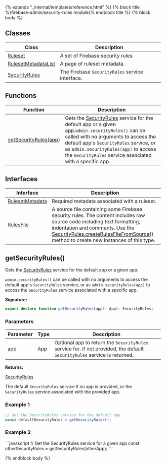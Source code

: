 {% extends "_internal/templates/reference.html" %}
{% block title %}firebase-admin/security-rules module{% endblock title %}
{% block body %}

## Classes

|  Class | Description |
|  --- | --- |
|  [Ruleset](./firebase-admin.security-rules.ruleset.md#ruleset_class) | A set of Firebase security rules. |
|  [RulesetMetadataList](./firebase-admin.security-rules.rulesetmetadatalist.md#rulesetmetadatalist_class) | A page of ruleset metadata. |
|  [SecurityRules](./firebase-admin.security-rules.securityrules.md#securityrules_class) | The Firebase <code>SecurityRules</code> service interface. |

## Functions

|  Function | Description |
|  --- | --- |
|  [getSecurityRules(app)](./firebase-admin.security-rules.md#getsecurityrules) | Gets the [SecurityRules](./firebase-admin.security-rules.securityrules.md#securityrules_class) service for the default app or a given app.<code>admin.securityRules()</code> can be called with no arguments to access the default app's <code>SecurityRules</code> service, or as <code>admin.securityRules(app)</code> to access the <code>SecurityRules</code> service associated with a specific app. |

## Interfaces

|  Interface | Description |
|  --- | --- |
|  [RulesetMetadata](./firebase-admin.security-rules.rulesetmetadata.md#rulesetmetadata_interface) | Required metadata associated with a ruleset. |
|  [RulesFile](./firebase-admin.security-rules.rulesfile.md#rulesfile_interface) | A source file containing some Firebase security rules. The content includes raw source code including text formatting, indentation and comments. Use the [SecurityRules.createRulesFileFromSource()](./firebase-admin.security-rules.securityrules.md#securityrulescreaterulesfilefromsource) method to create new instances of this type. |

## getSecurityRules()

Gets the [SecurityRules](./firebase-admin.security-rules.securityrules.md#securityrules_class) service for the default app or a given app.

`admin.securityRules()` can be called with no arguments to access the default app's `SecurityRules` service, or as `admin.securityRules(app)` to access the `SecurityRules` service associated with a specific app.

<b>Signature:</b>

```typescript
export declare function getSecurityRules(app?: App): SecurityRules;
```

### Parameters

|  Parameter | Type | Description |
|  --- | --- | --- |
|  app | App | Optional app to return the <code>SecurityRules</code> service for. If not provided, the default <code>SecurityRules</code> service is returned. |

<b>Returns:</b>

[SecurityRules](./firebase-admin.security-rules.securityrules.md#securityrules_class)

The default `SecurityRules` service if no app is provided, or the `SecurityRules` service associated with the provided app.

### Example 1


```javascript
// Get the SecurityRules service for the default app
const defaultSecurityRules = getSecurityRules();

```

### Example 2

\`\`\`<!-- -->javascript // Get the SecurityRules service for a given app const otherSecurityRules = getSecurityRules(otherApp); \`\`\`

{% endblock body %}